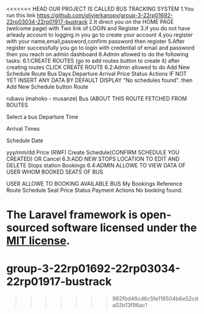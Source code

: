 <<<<<<< HEAD
OUR PROJECT IS CALLED BUS TRACKING SYSTEM
1.You run this link
https://github.com/olivierkanopy/group-3-22rp01692-22rp03034-22rp01917-bustrack
2.It direct you on the HOME PAGE (welcome page) with Two link of LOGIN and Register
3.if you do not have arleady account to logging in you go to create your account
4.you register with your name,email,password,confirm password then register
5.After register successfully you go to login with credential of email and password then you reach on admin dashboard
6.Admin allowed to do the following tasks:
6.1:CREATE ROUTES (go to add routes button to create it)
after creating routes CLICK CREATE ROUTE
6.2:Admin allowed to do Add New Schedule
Route	Bus	Days	Departure	Arrival	Price	Status	Actions
 IF NOT YET INSERT ANY DATA BY DEFAULT DISPLAY "No schedules found".
 then Add New Schedule button
Route

rubavu (mahoko - musanze)
Bus  (ABOUT THIS ROUTE FETCHED FROM  ROUTES 

Select a bus
Departure Time


Arrival Times


Schedule Date

yyy/mm/dd
Price (RWF)
Create Schedule(CONFIRM SCHEDULE YOU CREATED) OR 
Cancel
6.3:ADD NEW STOPS LOCATION TO EDIT AND DELETE Stops station
Bookings
6.4:ADMIN ALLOWE TO VIEW DATA OF USER WHOM BOOKED SEATS OF BUS 


USER ALLOWE TO BOOKING AVAILABLE BUS My Bookings
Reference	Route	Schedule	Seat	Price	Status	Payment	Actions
No booking found.



The Laravel framework is open-sourced software licensed under the [MIT license](https://opensource.org/licenses/MIT).
=======
# group-3-22rp01692-22rp03034-22rp01917-bustrack
>>>>>>> 962fbd46cd6c5fe116504b6e52cda02b13f96ac1
